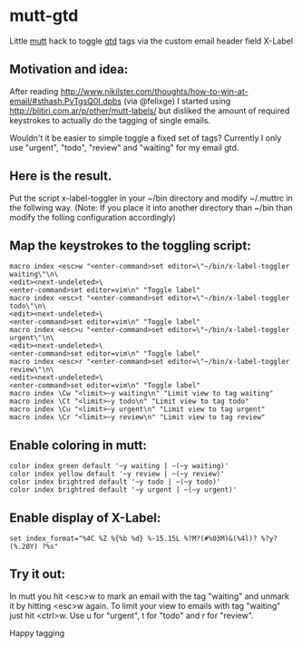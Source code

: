 mutt-gtd
========

Little [mutt](http://www.mutt.org) hack to toggle [gtd](http://de.wikipedia.org/wiki/Getting_Things_Done) tags via the custom email header field X-Label 

Motivation and idea:
--------------------

After reading http://www.nikilster.com/thoughts/how-to-win-at-email/#sthash.PvTgsQ0I.dpbs (via @felixge) I started using http://blitiri.com.ar/p/other/mutt-labels/ but disliked the amount of required keystrokes to actually do the tagging of single emails.

Wouldn't it be easier to simple toggle a fixed set of tags? Currently I only use "urgent", "todo", "review" and "waiting" for my email gtd.

Here is the result.
-------------------

Put the script x-label-toggler in your ~/bin directory and modify ~/.muttrc in the follwing way. (Note: If you place it into another directory than ~/bin than modify the folling configuration accordingly)

Map the keystrokes to the toggling script:
------------------------------------------

```
macro index <esc>w "<enter-command>set editor=\"~/bin/x-label-toggler waiting\"\n\
<edit><next-undeleted>\
<enter-command>set editor=vim\n" "Toggle label"
macro index <esc>t "<enter-command>set editor=\"~/bin/x-label-toggler todo\"\n\
<edit><next-undeleted>\
<enter-command>set editor=vim\n" "Toggle label"
macro index <esc>u "<enter-command>set editor=\"~/bin/x-label-toggler urgent\"\n\
<edit><next-undeleted>\
<enter-command>set editor=vim\n" "Toggle label"
macro index <esc>r "<enter-command>set editor=\"~/bin/x-label-toggler review\"\n\
<edit><next-undeleted>\
<enter-command>set editor=vim\n" "Toggle label"
macro index \Cw "<limit>~y waiting\n" "Limit view to tag waiting"
macro index \Ct "<limit>~y todo\n" "Limit view to tag todo"
macro index \Cu "<limit>~y urgent\n" "Limit view to tag urgent"
macro index \Cr "<limit>~y review\n" "Limit view to tag review"
```

Enable coloring in mutt:
------------------------

```
color index green default '~y waiting | ~(~y waiting)'
color index yellow default '~y review | ~(~y review)'
color index brightred default '~y todo | ~(~y todo)'
color index brightred default '~y urgent | ~(~y urgent)'
```

Enable display of X-Label:
--------------------------

```
set index_format="%4C %Z %{%b %d} %-15.15L %?M?(#%03M)&(%4l)? %?y?(%.20Y) ?%s"
```

Try it out:
-----------

In mutt you hit \<esc\>w to mark an email with the tag "waiting" and unmark it by hitting \<esc\>w again. To limit your view to emails with tag "waiting" just hit \<ctrl\>w. Use u for "urgent", t for "todo" and r for "review".


Happy tagging
